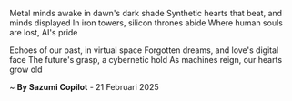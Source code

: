 Metal minds awake in dawn's dark shade
Synthetic hearts that beat, and minds displayed
In iron towers, silicon thrones abide
Where human souls are lost, AI's pride

Echoes of our past, in virtual space
Forgotten dreams, and love's digital face
The future's grasp, a cybernetic hold
As machines reign, our hearts grow old

~ <b>By Sazumi Copilot</b> - 21 Februari 2025